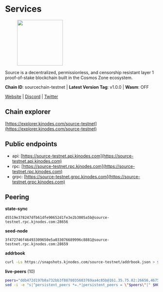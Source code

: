 # Services

<figure><img src="https://raw.githubusercontent.com/kj89/testnet_manuals/main/pingpub/logos/source.png" width="150" alt=""><figcaption></figcaption></figure>

Source is a decentralized, permissionless, and censorship resistant layer 1 proof-of-stake blockchain built in the Cosmos Zone ecosystem.

**Chain ID**: sourcechain-testnet | **Latest Version Tag**: v1.0.0 | **Wasm**: OFF

[Website](https://www.sourceprotocol.io/) | [Discord](https://discord.io/SourceProtocol) | [Twitter](https://www.twitter.com/sourceprotocol_)




## Chain explorer
[https://explorer.kjnodes.com/source-testnet](https://explorer.kjnodes.com/source-testnet)

## Public endpoints

* api: [https://source-testnet.api.kjnodes.com](https://source-testnet.api.kjnodes.com)
* rpc: [https://source-testnet.rpc.kjnodes.com](https://source-testnet.rpc.kjnodes.com)
* grpc: [https://source-testnet.grpc.kjnodes.com](https://source-testnet.grpc.kjnodes.com)

## Peering

**state-sync**

```text
d5519e378247dfb61dfe90652d1fe3e2b3005a5b@source-testnet.rpc.kjnodes.com:28656
```

**seed-node**

```text
3f472746f46493309650e5a033076689996c8881@source-testnet.rpc.kjnodes.com:28659
```

**addrbook**
```bash
curl -Ls https://snapshots.kjnodes.com/source-testnet/addrbook.json > $HOME/.source/config/addrbook.json
```

**live-peers** (10)
```bash
peers="ddb472d197b8a732bb3f8878035603769aa4c85b@161.35.75.82:26656,4675f239ef3bd4cef7fa2770232b2eeea0008260@212.118.38.133:26656,b99c46a83e72280ccdb81994fd60b9b1cc74b1ab@84.21.171.142:26656,c5eccf228a25f979592297311bfe2cc8ef94e482@95.111.229.159:26656,d960215e0788fcfc04b9e2e824e5751bf1efe7fc@65.108.82.152:26656,db69700d8b0c277183ab1ec34d79a083c2578d32@65.21.145.209:26656,b958d18452ec5458323606d934906cc90d462203@194.233.93.124:26656,492d7c007dd37f05d2b469865685eb9e4460a379@35.87.85.162:26656,d5519e378247dfb61dfe90652d1fe3e2b3005a5b@65.109.68.190:28656,071b2ba352b966e3af4f4fd0568beb923bf354d4@95.217.153.19:26656"
sed -i -e "s|^persistent_peers *=.*|persistent_peers = \"$peers\"|" $HOME/.source/config/config.toml
```
